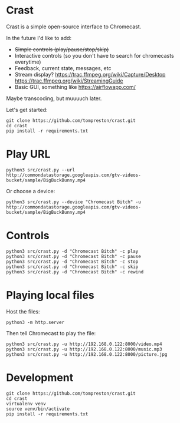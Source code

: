 # Crast
Crast is a simple open-source interface to Chromecast.

In the future I'd like to add:
- ~~Simple controls (play/pause/stop/skip)~~
- Interactive controls (so you don't have to search for chromecasts everytime)
- Feedback, current state, messages, etc
- Stream display? https://trac.ffmpeg.org/wiki/Capture/Desktop https://trac.ffmpeg.org/wiki/StreamingGuide
- Basic GUI, something like https://airflowapp.com/

Maybe transcoding, but muuuuch later.

Let's get started:

    git clone https://github.com/tompreston/crast.git
    cd crast
    pip install -r requirements.txt

# Play URL

    python3 src/crast.py --url http://commondatastorage.googleapis.com/gtv-videos-bucket/sample/BigBuckBunny.mp4

Or choose a device:

    python3 src/crast.py --device "Chromecast Bitch" -u http://commondatastorage.googleapis.com/gtv-videos-bucket/sample/BigBuckBunny.mp4

# Controls

    python3 src/crast.py -d "Chromecast Bitch" -c play
    python3 src/crast.py -d "Chromecast Bitch" -c pause
    python3 src/crast.py -d "Chromecast Bitch" -c stop
    python3 src/crast.py -d "Chromecast Bitch" -c skip
    python3 src/crast.py -d "Chromecast Bitch" -c rewind

# Playing local files
Host the files:

    python3 -m http.server

Then tell Chromecast to play the file:

    python3 src/crast.py -u http://192.168.0.122:8000/video.mp4
    python3 src/crast.py -u http://192.168.0.122:8000/music.mp3
    python3 src/crast.py -u http://192.168.0.122:8000/picture.jpg

# Development

    git clone https://github.com/tompreston/crast.git
    cd crast
    virtualenv venv
    source venv/bin/activate
    pip install -r requirements.txt

